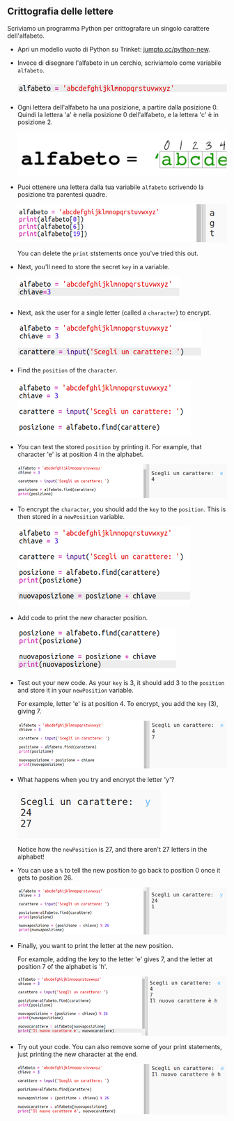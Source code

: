 ## Crittografia delle lettere

Scriviamo un programma Python per crittografare un singolo carattere dell'alfabeto.

+ Apri un modello vuoto di Python su Trinket: <a href="http://jumpto.cc/python-new" target="_blank">jumpto.cc/python-new</a>.

+ Invece di disegnare l'alfabeto in un cerchio, scriviamolo come variabile `alfabeto`.
    
    ![screenshot](images/messages-alphabet.png)

+ Ogni lettera dell'alfabeto ha una posizione, a partire dalla posizione 0. Quindi la lettera 'a' è nella posizione 0 dell'alfabeto, e la lettera 'c' è in posizione 2.
    
    ![screenshot](images/messages-array.png)

+ Puoi ottenere una lettera dalla tua variabile `alfabeto` scrivendo la posizione tra parentesi quadre.
    
    ![screenshot](images/messages-alphabet-array.png)
    
    You can delete the `print` ststements once you've tried this out.

+ Next, you'll need to store the secret `key` in a variable.
    
    ![screenshot](images/messages-key.png)

+ Next, ask the user for a single letter (called a `character`) to encrypt.
    
    ![screenshot](images/messages-character.png)

+ Find the `position` of the `character`.
    
    ![screenshot](images/messages-position.png)

+ You can test the stored `position` by printing it. For example, that character 'e' is at position 4 in the alphabet.
    
    ![screenshot](images/messages-position-test.png)

+ To encrypt the `character`, you should add the `key` to the `position`. This is then stored in a `newPosition` variable.
    
    ![screenshot](images/messages-newposition.png)

+ Add code to print the new character position.
    
    ![screenshot](images/messages-newposition-print.png)

+ Test out your new code. As your `key` is 3, it should add 3 to the `position` and store it in your `newPosition` variable.
    
    For example, letter 'e' is at position 4. To encrypt, you add the `key` (3), giving 7.
    
    ![screenshot](images/messages-newposition-test.png)

+ What happens when you try and encrypt the letter 'y'?
    
    ![screenshot](images/messages-modulus-bug.png)
    
    Notice how the `newPosition` is 27, and there aren't 27 letters in the alphabet!

+ You can use a `%` to tell the new position to go back to position 0 once it gets to position 26.
    
    ![screenshot](images/messages-modulus.png)

+ Finally, you want to print the letter at the new position.
    
    For example, adding the key to the letter 'e' gives 7, and the letter at position 7 of the alphabet is 'h'.
    
    ![screenshot](images/messages-newcharacter.png)

+ Try out your code. You can also remove some of your print statements, just printing the new character at the end.
    
    ![screenshot](images/messages-enc-test.png)